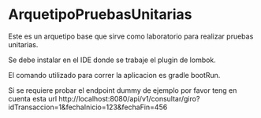 # ArquetipoPruebasUnitarias

Este es un arquetipo base que sirve como laboratorio para realizar pruebas unitarias.

Se debe instalar en el IDE donde se trabaje el plugin de lombok.

El comando utilizado para correr la aplicacion es gradle bootRun.

Si se requiere probar el endpoint dummy de ejemplo por favor teng en cuenta esta url
http://localhost:8080/api/v1/consultar/giro?idTransaccion=1&fechaInicio=123&fechaFin=456

